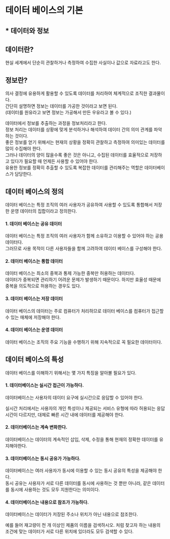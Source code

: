 # 데이터 베이스의 기본 

## * 데이터와 정보   
## 데이터란?   
현실 세계에서 단순히 관찰하거나 측정하여 수집한 사실이나 값으로 자료라고도 한다.   
   
## 정보란?   
의사 결정에 유용하게 활용할 수 있도록 데이터를 처리하여 체계적으로 조직한 결과물이다.   
간단히 설명하면 정보는 데이터를 가공한 것이라고 보면 된다.   
(데이터를 원유라고 보면 정보는 가공해서 만든 우유라고 볼 수 있다.)   
   
데이터에서 정보를 추출하는 과정을 정보처리라고 한다.    
정보 처리는 데이터를 상황에 맞게 분석하거나 해석하여 데이터 간의 의미 관계를 파악하는 것이다.   
좋은 정보를 얻기 위해서는 현재의 상황을 정확히 관찰하고 측정하여 의미있는 데이터를 많이 수집해야 한다.    
그러나 데이터의 양이 많을수록 좋은 것은 아니고, 수집된 데이터를 효율적으로 저장하고 있다가 필요할 때 언제든 사용할 수 있어야 한다.   
유용한 정보를 정확히 추출할 수 있도록 복잡한 데이터를 관리해주는 역할은 데이터베이스가 담당한다.   
   

## 데이터 베이스의 정의   
데이터 베이스는 특정 조직의 여러 사용자가 공유하여 사용할 수 있도록 통합해서 저장한 운영 데이터의 집합이라고 정의한다.   
#### 1. 데이터 베이스는 공유 데이터
   
데이터 베이스는 특정 조직의 여러 사용자가 함께 소유하고 이용할 수 있어야 하는 공용 데이터다.    
그러므로 사용 목적이 다른 사용자들을 함께 고려하여 데이터 베이스를 구성해야 한다.
   
#### 2. 데이터 베이스는 통합 데이터
   
데이터 베이스는 최소의 중복과 통제 가능한 중복만 허용하는 데이터다.    
데이터가 중복되면 관리하기 어려운 문제가 발생하기 때문이다. 하지만 효율성 때문에 중복을 의도적으로 허용하는 경우도 있다.
   
#### 3. 데이터 베이스는 저장 데이터
   
데이터 베이스의 데이터는 주로 컴퓨터가 처리하므로 데이터 베이스를 컴퓨터가 접근할 수 있는 매체에 저장해야 한다.
   
#### 4. 데이터 베이스는 운영 데이터
   
데이터 베이스는 조직의 주요 기능을 수행하기 위해 지속적으로 꼭 필요한 데이터이다.
   

## 데이터 베이스의 특성   
데이터 베이스를 이해하기 위해서는 몇 가지 특징을 알아볼 필요가 있다.
   
#### 1. 데이터베이스는 실시간 접근이 가능하다.
   
데이터베이스는 사용자의 데이터 요구에 실시간으로 응답할 수 있어야 한다.
   
실시간 처리에서는 사용자의 개인 특성이나 제공되는 서비스 유형에 따라 허용되는 응답 시간이 다르지만, 대체로 빠른 시간 내에 데이터를 제공해야 한다.
   
#### 2. 데이터베이스는 계속 변화한다.
   
데이터베이스는 데이터의 계속적인 삽입, 삭제, 수정을 통해 현재의 정확한 데이터를 유지해야한다.
   
#### 3. 데이터베이스는 동시 공유가 가능하다.
   
데이터베이스는 여러 사용자가 동시에 이용할 수 있는 동시 공유의 특성을 제공해야 한다.    
동시 공유는 사용자가 서로 다른 데이터를 동시에 사용하는 것 뿐만 아니라, 같은 데이터를 동시에 사용하는 것도 모두 지원한다는 의미이다.
   
#### 4. 데이터베이스는 내용으로 참조가 가능하다.
   
데이터베이스는 데이터가 저장된 주소나 위치가 아닌 내용으로 참조한다.
   
예를 들어 재고량이 천 개 이상인 제품의 이름을 검색하시오. 처럼 찾고자 하는 내용의 조건에 맞는 데이터가 서로 다른 위치에 있더라도 모두 검색할 수 있다.
